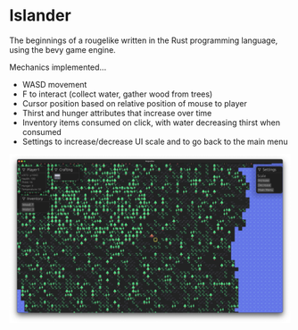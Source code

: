 # Islander

The beginnings of a rougelike written in the Rust programming language, using the bevy game engine.

Mechanics implemented...

* WASD movement
* F to interact (collect water, gather wood from trees)
* Cursor position based on relative position of mouse to player
* Thirst and hunger attributes that increase over time
* Inventory items consumed on click, with water decreasing thirst when consumed
* Settings to increase/decrease UI scale and to go back to the main menu

![Screenshot](Images/Screenshot.png)
